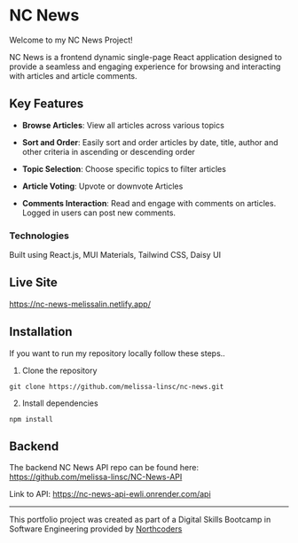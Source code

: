 # NC News

Welcome to my NC News Project!

NC News is a frontend dynamic single-page React application designed to provide a seamless and engaging experience for browsing and interacting with articles and article comments.

## Key Features

- **Browse Articles**: View all articles across various topics

- **Sort and Order**: Easily sort and order articles by date, title, author and other criteria in ascending or descending order

- **Topic Selection**: Choose specific topics to filter articles

- **Article Voting**: Upvote or downvote Articles

- **Comments Interaction**: Read and engage with comments on articles. Logged in users can post new comments.

### Technologies

Built using React.js, MUI Materials, Tailwind CSS, Daisy UI

## Live Site 

https://nc-news-melissalin.netlify.app/

## Installation

If you want to run my repository locally follow these steps..

1. Clone the repository

```
git clone https://github.com/melissa-linsc/nc-news.git
```

2. Install dependencies

```
npm install
```

## Backend 

The backend NC News API repo can be found here: 
https://github.com/melissa-linsc/NC-News-API

Link to API:
https://nc-news-api-ewli.onrender.com/api

<hr>

This portfolio project was created as part of a Digital Skills Bootcamp in Software Engineering provided by [Northcoders](https://northcoders.com/)